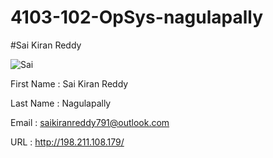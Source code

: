 # 4103-102-OpSys-nagulapally
#Sai Kiran Reddy

![Sai](https://avatars0.githubusercontent.com/u/21366093?v=3&s=460)



First Name : Sai Kiran Reddy

Last Name  : Nagulapally

Email      : saikiranreddy791@outlook.com

URL        : http://198.211.108.179/
